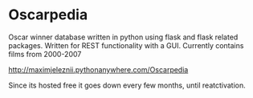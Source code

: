 # Oscarpedia
Oscar winner database written in python using flask and flask related packages.
Written for REST functionality with a GUI.
Currently contains films from 2000-2007

http://maximjeleznii.pythonanywhere.com/Oscarpedia

Since its hosted free it goes down every few months, until reatctivation.
